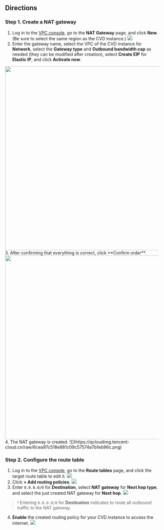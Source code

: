 ## Directions
### Step 1. Create a NAT gateway
1. Log in to the [VPC console](https://console.cloud.tencent.com/vpc/nat?rid=1), go to the **NAT Gateway** page, and click **New**. (Be sure to select the same region as the CVD instance.)
![](https://qcloudimg.tencent-cloud.cn/raw/5ef1bfb7c0034c3f6e9d3d35ceaf663b.png)
2. Enter the gateway name, select the VPC of the CVD instance for **Network**, select the **Gateway type** and **Outbound bandwidth cap** as needed (they can be modified after creation), select **Create EIP** for **Elastic IP**, and click **Activate now**.
<img style="width:600px; max-width: inherit;" src="https://qcloudimg.tencent-cloud.cn/raw/2aae202d4671740d15140db0f98d7057.png" />
3. After confirming that everything is correct, click **Confirm order**.
<img style="width:600px; max-width: inherit;" src="https://qcloudimg.tencent-cloud.cn/raw/405ff9204a834e868ec96d6ddf3be410.png" />
4. The NAT gateway is created.
![](https://qcloudimg.tencent-cloud.cn/raw/6cea97c518e881c09c57574a7b1eb96c.png)

### Step 2. Configure the route table
1. Log in to the [VPC console](https://console.cloud.tencent.com/vpc/route?rid=1), go to the **Route tables** page, and click the target route table to edit it.
![](https://qcloudimg.tencent-cloud.cn/raw/7b728d1743adb0392997b998ff5b124b.png)
2. Click **+ Add routing policies**.
![](https://qcloudimg.tencent-cloud.cn/raw/46e41b38235995cd1585f9bdad7dea0f.png)
3. Enter `0.0.0.0/0` for **Destination**, select **NAT gateway** for **Next hop type**, and select the just created NAT gateway for **Next hop**.
![](https://qcloudimg.tencent-cloud.cn/raw/6861503fb9af71966c6040e781baf0a9.png)
>! Entering `0.0.0.0/0` for **Destination** indicates to route all outbound traffic to the NAT gateway.
4. **Enable** the created routing policy for your CVD instance to access the internet.
![](https://qcloudimg.tencent-cloud.cn/raw/eac1bd3744c1790e14dc32da5230d546.png)
